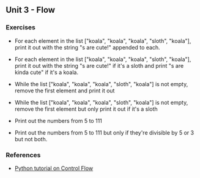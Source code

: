 Unit 3 - Flow
---

### **Exercises**

* For each element in the list ["koala", "koala", "koala", "sloth", "koala"], print it out with the string "s are cute!" appended to each.
* For each element in the list ["koala", "koala", "koala", "sloth", "koala"], print it out with the string "s are cute!" if it's a sloth and
  print "s are kinda cute" if it's a koala.


* While the list ["koala", "koala", "koala", "sloth", "koala"] is not empty, remove the first element and print it out
* While the list ["koala", "koala", "koala", "sloth", "koala"] is not empty, remove the first element but only print it out if it's a sloth

* Print out the numbers from 5 to 111
* Print out the numbers from 5 to 111 but only if they're divisible by 5 or 3 but not both.

### References

* [Python tutorial on Control Flow](https://docs.python.org/3/tutorial/controlflow.html)
